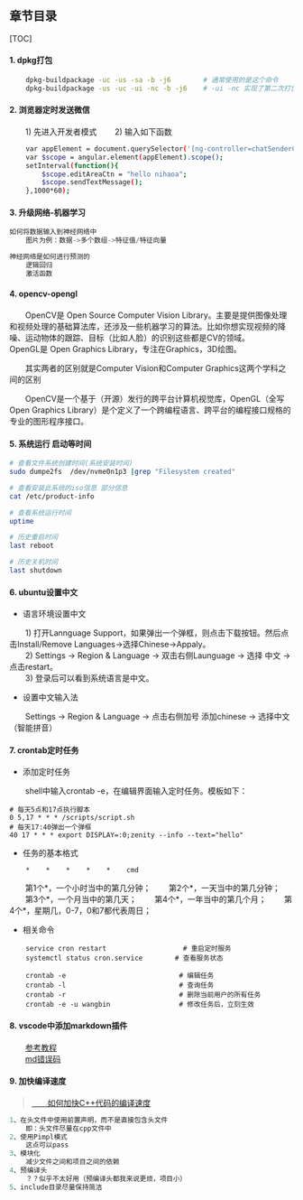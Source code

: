 
## 章节目录

[TOC]

#### 1. dpkg打包

```bash
    dpkg-buildpackage -uc -us -sa -b -j6        # 通常使用的是这个命令
    dpkg-buildpackage -us -uc -ui -nc -b -j6    # -ui -nc 实现了第二次打包是在第一次的基础上? 和make有点像
```
    
#### 2. 浏览器定时发送微信

&emsp;&emsp;1) 先进入开发者模式
&emsp;&emsp;2) 输入如下函数
```bash
    var appElement = document.querySelector('[ng-controller=chatSenderController]');
    var $scope = angular.element(appElement).scope();
    setInterval(function(){
        $scope.editAreaCtn = "hello nihaoa";
        $scope.sendTextMessage();
    },1000*60);
```

#### 3. 升级网络-机器学习

```cpp
如何将数据输入到神经网络中
    图片为例：数据->多个数组->特征值/特征向量

神经网络是如何进行预测的
    逻辑回归
    激活函数
```

#### 4. opencv-opengl

&emsp;&emsp;OpenCV是 Open Source Computer Vision Library。主要是提供图像处理和视频处理的基础算法库，还涉及一些机器学习的算法。比如你想实现视频的降噪、运动物体的跟踪、目标（比如人脸）的识别这些都是CV的领域。
&emsp;&emsp;OpenGL是 Open Graphics Library，专注在Graphics，3D绘图。

&emsp;&emsp;其实两者的区别就是Computer Vision和Computer Graphics这两个学科之间的区别

&emsp;&emsp;OpenCV是一个基于（开源）发行的跨平台计算机视觉库，OpenGL（全写Open Graphics Library）是个定义了一个跨编程语言、跨平台的编程接口规格的专业的图形程序接口。

#### 5. 系统运行 启动等时间

```bash
# 查看文件系统创建时间(系统安装时间)
sudo dumpe2fs  /dev/nvme0n1p3 |grep "Filesystem created"

# 查看安装此系统的iso信息 部分信息
cat /etc/product-info

# 查看系统运行时间
uptime

# 历史重启时间
last reboot

# 历史关机时间
last shutdown
```

#### 6. ubuntu设置中文

+ 语言环境设置中文

&emsp;&emsp;1) 打开Lannguage Support，如果弹出一个弹框，则点击下载按钮。然后点击Install/Remove Languages->选择Chinese->Appaly。  
&emsp;&emsp;2) Settings -> Region & Language -> 双击右侧Launguage -> 选择 中文 -> 点击restart。  
&emsp;&emsp;3) 登录后可以看到系统语言是中文。

+ 设置中文输入法

&emsp;&emsp;Settings -> Region & Language -> 点击右侧加号 添加chinese -> 选择中文（智能拼音）

#### 7. crontab定时任务

+ 添加定时任务

&emsp;&emsp;shell中输入crontab -e，在编辑界面输入定时任务。模板如下：

```shell
# 每天5点和17点执行脚本
0 5,17 * * * /scripts/script.sh
# 每天17:40弹出一个弹框
40 17 * * * export DISPLAY=:0;zenity --info --text="hello"
```

+ 任务的基本格式

```shell
    *    *    *    *    *    cmd
```

&emsp;&emsp;第1个*，一个小时当中的第几分钟；
&emsp;&emsp;第2个*，一天当中的第几分钟；
&emsp;&emsp;第3个*，一个月当中的第几天；
&emsp;&emsp;第4个*，一年当中的第几个月；
&emsp;&emsp;第4个*，星期几，0-7，0和7都代表周日；

+ 相关命令

```shell
    service cron restart                   # 重启定时服务
    systemctl status cron.service        # 查看服务状态

    crontab -e                            # 编辑任务        
    crontab -l                            # 查询任务
    crontab -r                            # 删除当前用户的所有任务
    crontab -e -u wangbin                 # 修改任务后，立刻生效
```

#### 8. vscode中添加markdown插件

&emsp;&emsp;[参考教程](https://blog.bugimg.com/works/vscode-to-markdown-editor.html#markdownlint)  
&emsp;&emsp;[md错误码](https://github.com/DavidAnson/markdownlint/blob/v0.25.1/doc/Rules.md#md022)

#### 9. 加快编译速度

> [&emsp;&emsp;如何加快C++代码的编译速度](https://zhuanlan.zhihu.com/p/29346995)  

```cpp
1、在头文件中使用前置声明，而不是直接包含头文件
    即：头文件尽量在cpp文件中
2、使用Pimpl模式
    这点可以pass
3、模块化
    减少文件之间和项目之间的依赖
4、预编译头
    ？？似乎不太好用（预编译头都我来说更烦，项目小）
5、include目录尽量保持简洁
```


